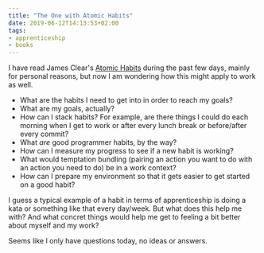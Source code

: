 ```yaml
---
title: "The One with Atomic Habits"
date: 2019-06-12T14:13:53+02:00
tags: 
- apprenticeship
- books
---
```


I have read James Clear's [Atomic Habits](https://jamesclear.com/atomic-habits) during the past few days, mainly for personal reasons, but now I am wondering how this might apply to work as well. 

- What are the habits I need to get into in order to reach my goals? 
- What are my goals, actually? 
- How can I stack habits? For example, are there things I could do each morning when I get to work or after every lunch break or before/after every commit? 
- What *are* good programmer habits, by the way? 
- How can I measure my progress to see if a new habit is working? 
- What would temptation bundling (pairing an action you want to do with an action you need to do) be in a work context?
- How can I prepare my environment so that it gets easier to get started on a good habit?

I guess a typical example of a habit in terms of apprenticeship is doing a kata or something like that every day/week. But what does this help me with? And what concret things would help me get to feeling a bit better about myself and my work?

Seems like I only have questions today, no ideas or answers.